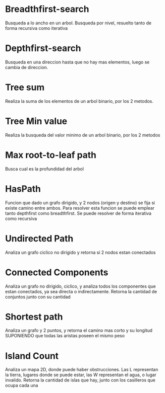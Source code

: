 # Breadthfirst-search

Busqueda a lo ancho en un arbol. Busqueda por nivel, resuelto tanto de forma recursiva como iterativa

# Depthfirst-search

Busqueda en una direccion hasta que no hay mas elementos, luego se cambia de direccion.

# Tree sum

Realiza la suma de los elementos de un arbol binario, por los 2 metodos.

# Tree Min value

Realiza la busqueda del valor minimo de un arbol binario, por los 2 metodos

# Max root-to-leaf path

Busca cual es la profundidad del arbol

# HasPath

Funcion que dado un grafo dirigido, y 2 nodos (origen y destino) se fija si existe camino entre ambos.
Para resolver esta funcion se puede emplear tanto depthfirst como breadthfirst. Se puede resolver de forma iterativa
como recursiva

# Undirected Path

Analiza un grafo ciclico no dirigido y retorna si 2 nodos estan conectados

# Connected Components

Analiza un grafo no dirigido, ciclico, y analiza todos los componentes que estan conectados, ya sea directa o indirectamente. Retorna la cantidad de conjuntos junto con su cantidad

# Shortest path

Analiza un grafo y 2 puntos, y retorna el camino mas corto y su longitud SUPONIENDO que todas las aristas poseen el mismo peso

# Island Count

Analiza un mapa 2D, donde puede haber obstrucciones. Las L representan la tierra, lugares donde se puede estar, las W representan el agua, o lugar invalido. Retorna la cantidad de islas que hay, junto con los casilleros que ocupa cada una